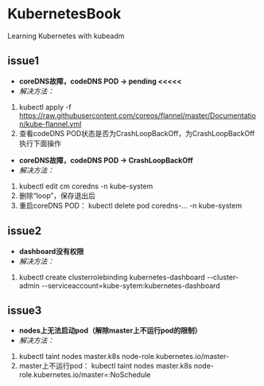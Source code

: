 # KubernetesBook
Learning Kubernetes with kubeadm

## issue1
+ **coreDNS故障，codeDNS POD -> pending <<<<<**
+ *解决方法：* 
 1. kubectl apply -f https://raw.githubusercontent.com/coreos/flannel/master/Documentation/kube-flannel.yml
 2. 查看codeDNS POD状态是否为CrashLoopBackOff，为CrashLoopBackOff执行下面操作
+ **coreDNS故障，codeDNS POD -> CrashLoopBackOff**
+ *解决方法：* 
 1. kubectl edit cm coredns -n kube-system
 2. 删除“loop”，保存退出后
 3. 重启coreDNS POD： kubectl delete pod coredns-... -n kube-system

## issue2
+ **dashboard没有权限**
+ *解决方法：* 
 1. kubectl create clusterrolebinding kubernetes-dashboard --cluster-admin --serviceaccount=kube-sytem:kubernetes-dashboard

## issue3
+ **nodes上无法启动pod（解除master上不运行pod的限制）**
+ *解决方法：* 
 1. kubectl taint nodes master.k8s node-role.kubernetes.io/master-
 2. master上不运行pod： kubectl taint nodes master.k8s node-role.kubernetes.io/master=:NoSchedule


